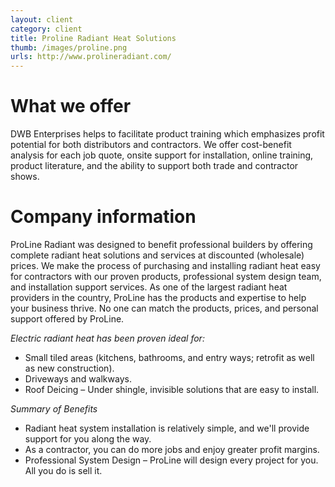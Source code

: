 ```yaml
---
layout: client
category: client
title: Proline Radiant Heat Solutions
thumb: /images/proline.png
urls: http://www.prolineradiant.com/
---
```


# What we offer

DWB Enterprises helps to facilitate product training which emphasizes profit potential for both distributors and contractors. We offer cost-benefit analysis for each job quote, onsite support for installation, online training, product literature, and the ability to support both trade and contractor shows.

# Company information

ProLine Radiant was designed to benefit professional builders by offering complete radiant heat solutions and services at discounted (wholesale) prices. We make the process of purchasing and installing radiant heat easy for contractors with our proven products, professional system design team, and installation support services. As one of the largest radiant heat providers in the country, ProLine has the products and expertise to help your business thrive. No one can match the products, prices, and personal support offered by ProLine.

_Electric radiant heat has been proven ideal for:_

- Small tiled areas (kitchens, bathrooms, and entry ways; retrofit as well as new construction).
- Driveways and walkways.
- Roof Deicing – Under shingle, invisible solutions that are easy to install.

_Summary of Benefits_

- Radiant heat system installation is relatively simple, and we'll provide support for you along the way.
- As a contractor, you can do more jobs and enjoy greater profit margins.
- Professional System Design – ProLine will design every project for you. All you do is sell it.
